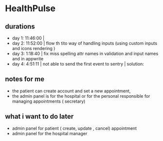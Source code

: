 # HealthPulse

## durations

- day 1: 11:46:00 |
- day 2: 11:52:00 | flow th tito way of handling inputs (using custom inputs and icons rendering )
- day 3: 1:18:40 | fix miss spelling attr names in validation and input names and in appwrite
- day 4: 4:51:11 | not able to send the first event to sentry | solution:

## notes for me

- the patient can create account and set a new appointment,
- the admin panel is for the hospital or for the personal responsible for managing appointments ( secretary)

## what i want to do later

- admin panel for patient ( create, update , cancel) appointment
- admin panel for the hospital manager
